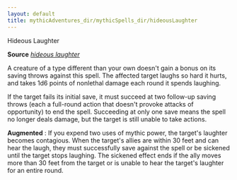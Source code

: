 ```yaml
---
layout: default
title: mythicAdventures_dir/mythicSpells_dir/hideousLaughter
---
```

Hideous Laughter

**Source** [_hideous laughter_](../../spells_dir/hideousLaughter#_hideous-laughter)

A creature of a type different than your own doesn't gain a bonus on its saving throws against this spell. The affected target laughs so hard it hurts, and takes 1d6 points of nonlethal damage each round it spends laughing.

If the target fails its initial save, it must succeed at two follow-up saving throws (each a full-round action that doesn't provoke attacks of opportunity) to end the spell. Succeeding at only one save means the spell no longer deals damage, but the target is still unable to take actions.

**Augmented** : If you expend two uses of mythic power, the target's laughter becomes contagious. When the target's allies are within 30 feet and can hear the laugh, they must successfully save against the spell or be sickened until the target stops laughing. The sickened effect ends if the ally moves more than 30 feet from the target or is unable to hear the target's laughter for an entire round.

